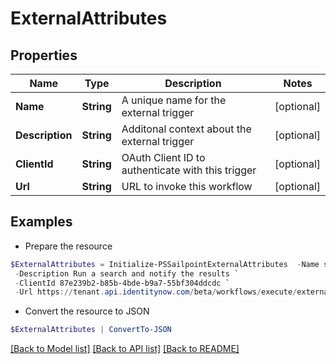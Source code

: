 # ExternalAttributes
## Properties

Name | Type | Description | Notes
------------ | ------------- | ------------- | -------------
**Name** | **String** | A unique name for the external trigger | [optional] 
**Description** | **String** | Additonal context about the external trigger | [optional] 
**ClientId** | **String** | OAuth Client ID to authenticate with this trigger | [optional] 
**Url** | **String** | URL to invoke this workflow | [optional] 

## Examples

- Prepare the resource
```powershell
$ExternalAttributes = Initialize-PSSailpointExternalAttributes  -Name search-and-notify `
 -Description Run a search and notify the results `
 -ClientId 87e239b2-b85b-4bde-b9a7-55bf304ddcdc `
 -Url https://tenant.api.identitynow.com/beta/workflows/execute/external/c79e0079-562c-4df5-aa73-60a9e25c916d
```

- Convert the resource to JSON
```powershell
$ExternalAttributes | ConvertTo-JSON
```

[[Back to Model list]](../README.md#documentation-for-models) [[Back to API list]](../README.md#documentation-for-api-endpoints) [[Back to README]](../README.md)

